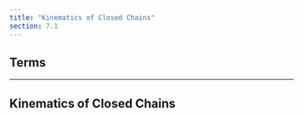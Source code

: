 ```yaml
---
title: "Kinematics of Closed Chains"
section: 7.1
---
```


## Terms

---

## Kinematics of Closed Chains
